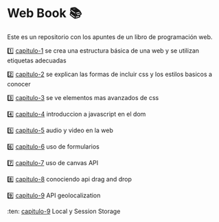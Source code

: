 # Web Book :books:

Este es un repositorio con los apuntes de un libro de programación web.

:one: [capitulo-1](./capitulo-1/my-code.html) se crea una estructura básica de una web y se utilizan etiquetas adecuadas 

:two: [capitulo-2](./capitulo-2/index.html) se explican las formas de incluir css y los estilos basicos a conocer 

:three: [capitulo-3](./capitulo-3/index.html) se ve elementos mas avanzados de css 

:four: [capitulo-4](./capitulo-4/include-js.html) introduccion a javascript en el dom 

:five: [capitulo-5](./capitulo-5/video.html) audio y video en la web 

:six: [capitulo-6](./capitulo-6/index.html) uso de formularios 

:seven: [capitulo-7](./capitulo-7/canvas.html) uso de canvas API

:eight: [capitulo-8](./capitulo-8/index.html) conociendo api drag and drop

:nine: [capitulo-9](./capitulo-9/index.html) API geolocalization

:ten: [capitulo-9](./capitulo-9/index.html) Local y Session Storage
